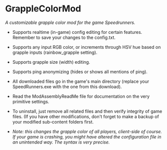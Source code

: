 # GrappleColorMod
*A customizable grapple color mod for the game Speedrunners.*

* Supports realtime (in-game) config editing for certain features. Remember to save your changes to the config.txt.

* Supports any input RGB color, or increments through HSV hue based on grapple inputs (rainbow_grapple setting).

* Supports grapple size (width) editing.

* Supports ping anonymizing (hides or shows all mentions of ping).

* All downloaded files go in the game's main directory (replace your SpeedRunners.exe with the one from this download).

* Read the ModAssemblyReadMe file for documentation on the very primitive settings.

* To uninstall, just remove all related files and then verify integrity of game files. (If you have other modifications, don't forget to make a backup of your modified sub-content folders first.

* *Note: this changes the grapple color of all players, client-side of course. If your game is crashing, you might have altered the configuration file in an unintended way. The syntax is very precise.*
